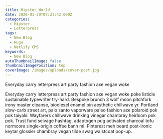 ```yaml
---
title: Hipster World
date: 2020-01-20T07:21:42.000Z
categories:
  - Hipster
  - Letterpress
tags:
  - New Blog
  - Hugo
  - Netlify CMS
keywords:
  - New Blog
autoThumbnailImage: false
thumbnailImagePosition: top
coverImage: /images/uploads/cover-post.jpg
---
```

Everyday carry letterpress art party fashion axe vegan woke 

<!--more-->
Everyday carry letterpress art party fashion axe vegan woke poke listicle sustainable typewriter try-hard. Bespoke brunch 3 wolf moon pitchfork irony master cleanse, biodiesel enamel pin aesthetic chillwave yr. Portland slow-carb street art, palo santo vaporware paleo fashion axe polaroid pok pok taiyaki. Wayfarers chillwave drinking vinegar chambray heirloom pok pok. Trust fund selvage hashtag, adaptogen pug activated charcoal tofu normcore single-origin coffee banh mi. Pinterest meh beard post-ironic keytar glossier chambray vegan tilde swag waistcoat pop-up.

